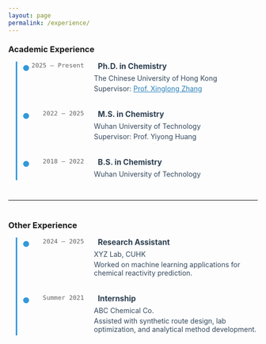 ```yaml
---
layout: page
permalink: /experience/
---
```


<!-- 引入FontAwesome（GitHub Pages默认支持的话可用） -->
<link
  rel="stylesheet"
  href="https://cdnjs.cloudflare.com/ajax/libs/font-awesome/6.4.0/css/all.min.css"
/>

<style>
  /* 时间线容器 */
  .timeline {
    border-left: 3px solid #3498db; /* 蓝色时间线 */
    margin-left: 15px;
    padding-left: 25px;
  }

  /* 时间节点 */
  .timeline-item {
    position: relative;
    margin-bottom: 30px;
  }
  .timeline-item:last-child {
    margin-bottom: 0;
  }

  /* 时间圆点 */
  .timeline-item::before {
    content: '';
    position: absolute;
    left: -15px;
    top: 5px;
    width: 12px;
    height: 12px;
    background: #3498db;
    border-radius: 50%;
    border: 2px solid white;
  }

  /* 时间文本（右侧内容左边） */
  .time-label {
    float: left;
    width: 110px;
    color: #666;
    font-size: 0.9em;
    font-family: monospace;
    text-align: right;
    margin-right: 20px;
  }

  /* 内容部分 */
  .timeline-content {
    overflow: hidden; /* 清除float影响 */
  }

  /* 标题小一点 */
  h3.timeline-title {
    font-size: 1.1em;
    color: #2c3e50;
    margin: 0 0 6px 0;
  }

  /* 超链接颜色 */
  a {
    color: #2980b9;
    text-decoration: underline;
    font-weight: normal;
  }

  /* 段落 */
  p {
    margin: 4px 0;
    color: #34495e;
  }

  /* icon样式 */
  .icon {
    color: #2980b9;
    margin-right: 8px;
  }
</style>

<h3 style="margin-top: 20px; margin-bottom: 15px;">Academic Experience</h3>
<div class="timeline">
  <div class="timeline-item">
    <div class="time-label">2025 – Present</div>
    <div class="timeline-content">
      <h3 class="timeline-title"><i class="fas fa-user-graduate icon"></i>Ph.D. in Chemistry</h3>
      <p>The Chinese University of Hong Kong</p>
      <p>Supervisor: <a href="https://xinglong-zhang.github.io" target="_blank">Prof. Xinglong Zhang</a></p>
    </div>
  </div>

  <div class="timeline-item">
    <div class="time-label">2022 – 2025</div>
    <div class="timeline-content">
      <h3 class="timeline-title"><i class="fas fa-user-graduate icon"></i>M.S. in Chemistry</h3>
      <p>Wuhan University of Technology</p>
      <p>Supervisor: Prof. Yiyong Huang</p>
    </div>
  </div>

  <div class="timeline-item">
    <div class="time-label">2018 – 2022</div>
    <div class="timeline-content">
      <h3 class="timeline-title"><i class="fas fa-user-graduate icon"></i>B.S. in Chemistry</h3>
      <p>Wuhan University of Technology</p>
    </div>
  </div>
</div>

<hr style="margin: 40px 0; border-color: #ccc;"/>

<h3 style="margin-top: 20px; margin-bottom: 15px;">Other Experience</h3>
<div class="timeline">
  <div class="timeline-item">
    <div class="time-label">2024 – 2025</div>
    <div class="timeline-content">
      <h3 class="timeline-title"><i class="fas fa-flask icon"></i>Research Assistant</h3>
      <p>XYZ Lab, CUHK</p>
      <p>Worked on machine learning applications for chemical reactivity prediction.</p>
    </div>
  </div>

  <div class="timeline-item">
    <div class="time-label">Summer 2021</div>
    <div class="timeline-content">
      <h3 class="timeline-title"><i class="fas fa-industry icon"></i>Internship</h3>
      <p>ABC Chemical Co.</p>
      <p>Assisted with synthetic route design, lab optimization, and analytical method development.</p>
    </div>
  </div>
</div>
